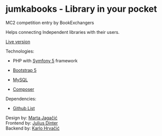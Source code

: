 # jumkabooks - Library in your pocket

MC2 competition entry by BookExchangers

Helps connecting Independent libraries with their users. 


<a href="https://jumkabooks.herokuapp.com">Live version</a><br>


Technologies: 
- <p>PHP with <a href="https://symfony.com/">Symfony 5</a> framework</p>
- <p><a href="https://getbootstrap.com/">Bootstrap 5</a></p>
- <p><a href="https://www.mysql.com/">MySQL</a></p>
- <p><a href="https://getcomposer.org/">Composer</a></p>

Dependencies:
- <a href="https://github.com/karlohrvacic/jumkabooks/network/dependencies">Github List</a><br>

Design by: <a href="https://github.com/MartaJagacic">Marta Jagačić</a><br>
Frontend by: <a href="https://github.com/juliusdinter">Julius Dinter</a><br>
Backend by: <a href="https://github.com/karlohrvacic">Karlo Hrvačić</a><br>
